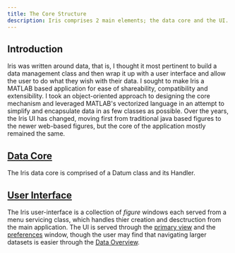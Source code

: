 ```yaml
---
title: The Core Structure
description: Iris comprises 2 main elements; the data core and the UI.
---
```


## Introduction
Iris was written around data, that is, I thought it most pertinent to
build a data management class and then wrap it up with a user interface and
allow the user to do what they wish with their data. I sought to make Iris a
MATLAB based application for ease of shareability, compatibility and
extensibility. I took an object-oriented approach to designing the core
mechanism and leveraged MATLAB's vectorized language in an attempt to simplify
and encapsulate data in as few classes as possible. Over the years, the Iris UI
has changed, moving first from traditional java based figures to the newer
web-based figures, but the core of the application mostly remained the same.

## [Data Core](irisstructure/data-core.md)
The Iris data core is comprised of a Datum class and its Handler.

## [User Interface](irisstructure/user-interface.md)
The Iris user-interface is a collection of *figure* windows each served from a
menu servicing class, which handles thier creation and desctruction from the
main application. The UI is served through the [primary view](basicusage/README.md) and the
[preferences](basicusage/preferences.md) window, though the user may find that 
navigating larger datasets is easier through the [Data Overview](basicusage/navigation.md).